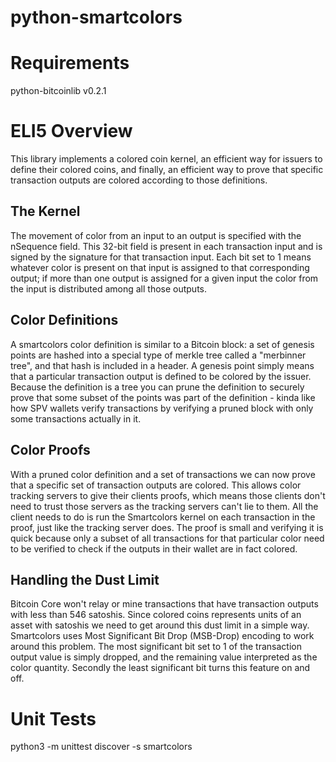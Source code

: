 python-smartcolors
==================

Requirements
============

python-bitcoinlib v0.2.1


ELI5 Overview
=============

This library implements a colored coin kernel, an efficient way for issuers to
define their colored coins, and finally, an efficient way to prove that
specific transaction outputs are colored according to those definitions.


The Kernel
----------

The movement of color from an input to an output is specified with the
nSequence field. This 32-bit field is present in each transaction input and is
signed by the signature for that transaction input. Each bit set to 1 means
whatever color is present on that input is assigned to that corresponding
output; if more than one output is assigned for a given input the color from
the input is distributed among all those outputs.


Color Definitions
-----------------

A smartcolors color definition is similar to a Bitcoin block: a set of genesis
points are hashed into a special type of merkle tree called a "merbinner tree",
and that hash is included in a header. A genesis point simply means that a
particular transaction output is defined to be colored by the issuer. Because
the definition is a tree you can prune the definition to securely prove that
some subset of the points was part of the definition - kinda like how SPV
wallets verify transactions by verifying a pruned block with only some
transactions actually in it.


Color Proofs
------------

With a pruned color definition and a set of transactions we can now prove that
a specific set of transaction outputs are colored. This allows color tracking
servers to give their clients proofs, which means those clients don't need to
trust those servers as the tracking servers can't lie to them. All the client
needs to do is run the Smartcolors kernel on each transaction in the proof,
just like the tracking server does. The proof is small and verifying it is
quick because only a subset of all transactions for that particular color need
to be verified to check if the outputs in their wallet are in fact colored.


Handling the Dust Limit
-----------------------

Bitcoin Core won't relay or mine transactions that have transaction outputs
with less than 546 satoshis. Since colored coins represents units of an asset
with satoshis we need to get around this dust limit in a simple way.
Smartcolors uses Most Significant Bit Drop (MSB-Drop) encoding to work around
this problem. The most significant bit set to 1 of the transaction output value
is simply dropped, and the remaining value interpreted as the color quantity.
Secondly the least significant bit turns this feature on and off.


Unit Tests
==========

python3 -m unittest discover -s smartcolors

